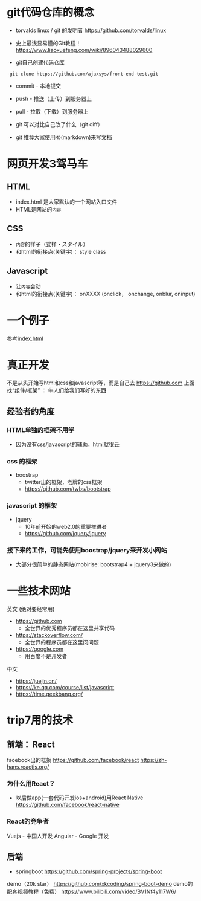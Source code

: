 # git代码仓库的概念

- torvalds
  linux / git 的发明者
  https://github.com/torvalds/linux

- 史上最浅显易懂的Git教程！
 https://www.liaoxuefeng.com/wiki/896043488029600


- git自己创建代码仓库

```shell
 git clone https://github.com/ajaxsys/front-end-test.git
```

- commit - 本地提交
- push - 推送（上传）到服务器上
- pull - 拉取（下载）到服务器上


- git 可以对比自己改了什么（git diff）


- git 推荐大家使用`MD`(markdown)来写文档



# 网页开发3驾马车
## HTML

- index.html 是大家默认的一个网站入口文件
- HTML是网站的`内容`

## CSS
 - `内容`的样子（式样・スタイル）
 - 和html的衔接点(关键字)： style class
  
## Javascript
 - 让`内容`会动
 - 和html的衔接点(关键字)： onXXXX (onclick， onchange, onblur, oninput)


# 一个例子

参考[index.html](./index.html)



# 真正开发

不是从头开始写html和css和javascript等，而是自己去
https://github.com
上面找“组件/框架” ： 牛人们给我们写好的东西





## 经验者的角度

### HTML单独的框架不用学
- 因为没有css/javascript的辅助，html就很丑
  
### css 的框架
- boostrap
  - twitter出的框架，老牌的css框架
  - https://github.com/twbs/bootstrap

### javascript 的框架
- jquery
  - 10年前开始的web2.0的重要推进者
  - https://github.com/jquery/jquery

### 接下来的工作，可能先使用boostrap/jquery来开发小网站

 - 大部分很简单的静态网站(mobirise: bootstrap4 + jquery3来做的)
  




# 一些技术网站

英文 (绝对要经常用)
- https://github.com
  - 全世界的优秀程序员都在这里共享代码
- https://stackoverflow.com/
  - 全世界的程序员都在这里问问题
- https://google.com
  - 用百度不是开发者

中文
- https://juejin.cn/
- https://ke.qq.com/course/list/javascript
- https://time.geekbang.org/








# trip7用的技术

## 前端： React

facebook出的框架
https://github.com/facebook/react
https://zh-hans.reactjs.org/


### 为什么用React？
- 以后做app(一套代码开发ios+android)用React Native
https://github.com/facebook/react-native


### React的竞争者
 Vuejs - 中国人开发
 Angular - Google 开发


## 后端

- springboot
https://github.com/spring-projects/spring-boot

demo（20k star）
https://github.com/xkcoding/spring-boot-demo
demo的配套视频教程（免费）
https://www.bilibili.com/video/BV1Nf4y117W6/


